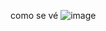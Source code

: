 como se vé
![image](https://github.com/user-attachments/assets/9d3c210c-115c-4a04-b311-1caa891174ee)
